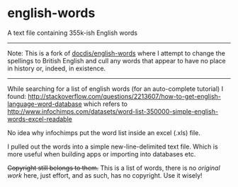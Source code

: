 english-words
=============

A text file containing 355k-ish English words 

----

Note: This is a fork of [docdis/english-words](https://github.com/docdis/english-words) where I attempt to change the spellings to British English and cull any words that appear to have no place in history or, indeed, in existence.

----

While searching for a list of english words (for an auto-complete tutorial)
I found: http://stackoverflow.com/questions/2213607/how-to-get-english-language-word-database which refers to http://www.infochimps.com/datasets/word-list-350000-simple-english-words-excel-readable 

No idea why infochimps put the word list inside an excel (.xls) file.

I pulled out the words into a simple new-line-delimited text file.
Which is more useful when building apps or importing into databases etc.

<strike>Copyright still belongs to them.</strike> This is a list of words, there is no *original work* here, just effort, and as such, has no copyright. Use it wisely!